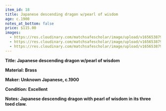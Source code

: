 ```yaml
---
item_id: 18
title: Japanese descending dragon w/pearl of wisdom
age: c.1900
notes_at_bottom: false
price: $115.00
images:
  - https://res.cloudinary.com/matchsafescholar/image/upload/v1656538796/Dragon3.jpg
  - https://res.cloudinary.com/matchsafescholar/image/upload/v1656538796/dragon2.jpg
  - https://res.cloudinary.com/matchsafescholar/image/upload/v1656538796/dragon1.jpg
---
```

**Title:		Japanese descending dragon w/pearl of wisdom**


**Material:	Brass**


**Maker:	        Unknown Japanese, c.1900**


**Condition:	Excellent**


**Notes:		Japanese descending dragon with pearl of wisdom in its three toed claw.**